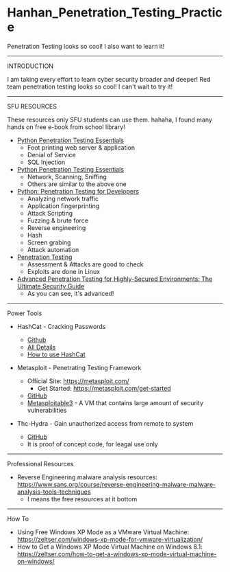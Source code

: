 # Hanhan_Penetration_Testing_Practice
Penetration Testing looks so cool! I also want to learn it!


*****************************************************************

INTRODUCTION

I am taking every effort to learn cyber security broader and deeper! Red team penetration testing looks so cool! I can't wait to try it!


*****************************************************************

SFU RESOURCES

These resources only SFU students can use them. hahaha, I found many hands on free e-book from school library!

* [Python Penetration Testing Essentials][1]
  * Foot printing web server & application
  * Denial of Service
  * SQL Injection
* [Python Penetration Testing Essentials][4]
  * Network, Scanning, Sniffing
  * Others are similar to the above one
* [Python: Penetration Testing for Developers][2]
  * Analyzing network traffic
  * Application fingerprinting
  * Attack Scripting
  * Fuzzing & brute force
  * Reverse engineering
  * Hash
  * Screen grabing
  * Attack automation
* [Penetration Testing][3]
  * Assessment & Attacks are good to check
  * Exploits are done in Linux
* [Advanced Penetration Testing for Highly-Secured Environments: The Ultimate Security Guide][5]
  * As you can see, it's advanced!
  
*****************************************************************

Power Tools

* HashCat - Cracking Passwords
  * [Github][6]
  * [All Details][7]
  * [How to use HashCat][8]
  
* Metasploit - Penetrating Testing Framework
  * Official Site: https://metasploit.com/
    * Get Started: https://metasploit.com/get-started
  * [GitHub][9]
  * [Metasploitable3][10] - A VM that contains large amount of security vulnerabilities
  
* Thc-Hydra - Gain unauthorized access from remote to system
  * [GitHub][11]
  * It is proof of concept code, for leagal use only


[1]:http://proquest.safaribooksonline.com.proxy.lib.sfu.ca/9781784398583?uicode=simonfraser
[2]:http://proquest.safaribooksonline.com.proxy.lib.sfu.ca/9781787128187?uicode=simonfraser
[3]:http://proquest.safaribooksonline.com.proxy.lib.sfu.ca/9781457185342?uicode=simonfraser
[4]:http://proquest.safaribooksonline.com.proxy.lib.sfu.ca/9781784398583?uicode=simonfraser
[5]:http://proquest.safaribooksonline.com.proxy.lib.sfu.ca/9781849517744?uicode=simonfraser
[6]:https://github.com/hashcat/hashcat
[7]:https://hashcat.net/hashcat/
[8]:https://www.youtube.com/watch?v=8fxLH-pokAI
[9]:https://github.com/rapid7/metasploit-framework
[10]:https://github.com/rapid7/metasploitable3
[11]:https://github.com/vanhauser-thc/thc-hydra

*****************************************************************

Professional Resources

* Reverse Engineering malware analysis resources: https://www.sans.org/course/reverse-engineering-malware-malware-analysis-tools-techniques
  * I means the free resources at it bottom
  
*****************************************************************

How To

* Using Free Windows XP Mode as a VMware Virtual Machine: https://zeltser.com/windows-xp-mode-for-vmware-virtualization/
* How to Get a Windows XP Mode Virtual Machine on Windows 8.1: https://zeltser.com/how-to-get-a-windows-xp-mode-virtual-machine-on-windows/
